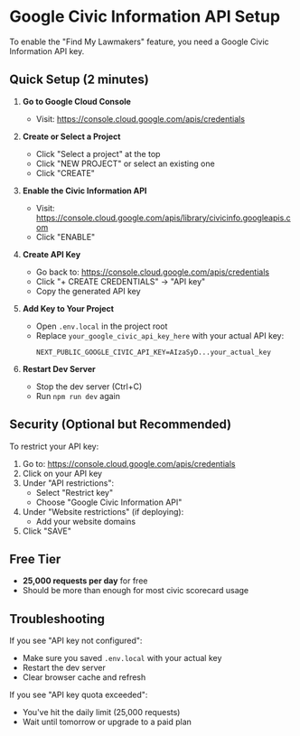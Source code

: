 # Google Civic Information API Setup

To enable the "Find My Lawmakers" feature, you need a Google Civic Information API key.

## Quick Setup (2 minutes)

1. **Go to Google Cloud Console**
   - Visit: https://console.cloud.google.com/apis/credentials

2. **Create or Select a Project**
   - Click "Select a project" at the top
   - Click "NEW PROJECT" or select an existing one
   - Click "CREATE"

3. **Enable the Civic Information API**
   - Visit: https://console.cloud.google.com/apis/library/civicinfo.googleapis.com
   - Click "ENABLE"

4. **Create API Key**
   - Go back to: https://console.cloud.google.com/apis/credentials
   - Click "+ CREATE CREDENTIALS" → "API key"
   - Copy the generated API key

5. **Add Key to Your Project**
   - Open `.env.local` in the project root
   - Replace `your_google_civic_api_key_here` with your actual API key:
     ```
     NEXT_PUBLIC_GOOGLE_CIVIC_API_KEY=AIzaSyD...your_actual_key
     ```

6. **Restart Dev Server**
   - Stop the dev server (Ctrl+C)
   - Run `npm run dev` again

## Security (Optional but Recommended)

To restrict your API key:

1. Go to: https://console.cloud.google.com/apis/credentials
2. Click on your API key
3. Under "API restrictions":
   - Select "Restrict key"
   - Choose "Google Civic Information API"
4. Under "Website restrictions" (if deploying):
   - Add your website domains
5. Click "SAVE"

## Free Tier

- **25,000 requests per day** for free
- Should be more than enough for most civic scorecard usage

## Troubleshooting

If you see "API key not configured":
- Make sure you saved `.env.local` with your actual key
- Restart the dev server
- Clear browser cache and refresh

If you see "API key quota exceeded":
- You've hit the daily limit (25,000 requests)
- Wait until tomorrow or upgrade to a paid plan
